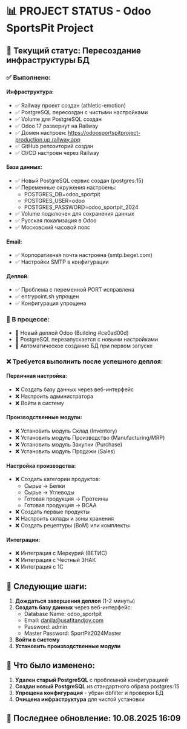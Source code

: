 # 📊 PROJECT STATUS - Odoo SportsPit Project

## 🚀 Текущий статус: Пересоздание инфраструктуры БД

### ✅ Выполнено:

#### Инфраструктура:
- ✅ Railway проект создан (athletic-emotion)
- ✅ PostgreSQL пересоздан с чистыми настройками
- ✅ Volume для PostgreSQL создан
- ✅ Odoo 17 развернут на Railway
- ✅ Домен настроен: https://odoosportspitproject-production.up.railway.app
- ✅ GitHub репозиторий создан
- ✅ CI/CD настроен через Railway

#### База данных:
- ✅ Новый PostgreSQL сервис создан (postgres:15)
- ✅ Переменные окружения настроены:
  - POSTGRES_DB=odoo_sportpit
  - POSTGRES_USER=odoo
  - POSTGRES_PASSWORD=odoo_sportpit_2024
- ✅ Volume подключен для сохранения данных
- ✅ Русская локализация в Odoo
- ✅ Московский часовой пояс

#### Email:
- ✅ Корпоративная почта настроена (smtp.beget.com)
- ✅ Настройки SMTP в конфигурации

#### Деплой:
- ✅ Проблема с переменной PORT исправлена
- ✅ entrypoint.sh упрощен
- ✅ Конфигурация упрощена

### 🔄 В процессе:

- 🔄 Новый деплой Odoo (Building #ce0ad00d)
- 🔄 PostgreSQL перезапускается с новыми настройками
- 🔄 Автоматическое создание БД при первом запуске

### ❌ Требуется выполнить после успешного деплоя:

#### Первичная настройка:
- ❌ Создать базу данных через веб-интерфейс
- ❌ Настроить администратора
- ❌ Войти в систему

#### Производственные модули:
- ❌ Установить модуль Склад (Inventory)
- ❌ Установить модуль Производство (Manufacturing/MRP)
- ❌ Установить модуль Закупки (Purchase)
- ❌ Установить модуль Продажи (Sales)

#### Настройка производства:
- ❌ Создать категории продуктов:
  - Сырье → Белки
  - Сырье → Углеводы  
  - Готовая продукция → Протеины
  - Готовая продукция → BCAA
- ❌ Создать первые продукты
- ❌ Настроить склады и зоны хранения
- ❌ Создать рецептуры (BoM) или комплекты

#### Интеграции:
- ❌ Интеграция с Меркурий (ВЕТИС)
- ❌ Интеграция с Честный ЗНАК
- ❌ Интеграция с 1С

## 📝 Следующие шаги:

1. **Дождаться завершения деплоя** (1-2 минуты)
2. **Создать базу данных** через веб-интерфейс:
   - Database Name: odoo_sportpit
   - Email: danila@usafitandjoy.com
   - Password: admin
   - Master Password: SportPit2024Master
3. **Войти в систему**
4. **Установить производственные модули**

## 🔧 Что было изменено:

1. **Удален старый PostgreSQL** с проблемной конфигурацией
2. **Создан новый PostgreSQL** из стандартного образа postgres:15
3. **Упрощена конфигурация** - убран dbfilter и проверки БД
4. **Очищена инфраструктура** для чистой установки

## 📅 Последнее обновление: 10.08.2025 16:09
